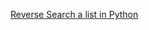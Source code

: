 [Reverse Search a list in Python](https://stackoverflow.com/questions/529424/traverse-a-list-in-reverse-order-in-python)